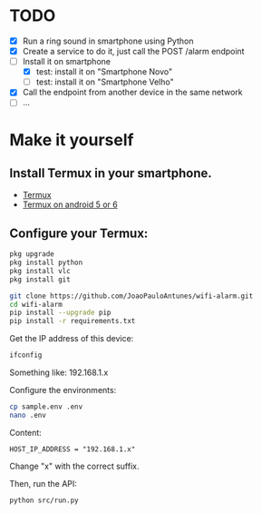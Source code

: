 # TODO

- [x] Run a ring sound in smartphone using Python
- [x] Create a service to do it, just call the POST /alarm endpoint
- [ ] Install it on smartphone
    - [x] test: install it on "Smartphone Novo"   
    - [ ] test: install it on "Smartphone Velho"   
- [x] Call the endpoint from another device in the same network
- [ ] ...

# Make it yourself

## Install Termux in your smartphone.

- [Termux](https://github.com/termux/termux-app)
- [Termux on android 5 or 6](https://github.com/termux/termux-app/wiki/Termux-on-android-5-or-6)

## Configure your Termux:

```bash
pkg upgrade
pkg install python
pkg install vlc
pkg install git

git clone https://github.com/JoaoPauloAntunes/wifi-alarm.git
cd wifi-alarm
pip install --upgrade pip
pip install -r requirements.txt
```

Get the IP address of this device:   
```bash
ifconfig
```
Something like: 192.168.1.x

Configure the environments:
```bash
cp sample.env .env
nano .env
```
Content:
```
HOST_IP_ADDRESS = "192.168.1.x"
```
Change "x" with the correct suffix.

Then, run the API:
```bash
python src/run.py
```
